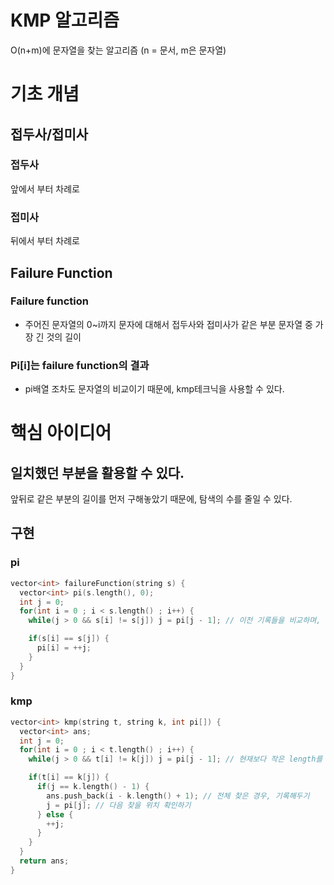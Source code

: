 # KMP 알고리즘
O(n+m)에 문자열을 찾는 알고리즘 (n = 문서, m은 문자열)

# 기초 개념
## 접두사/접미사
### 접두사
앞에서 부터 차례로
### 접미사
뒤에서 부터 차례로

## Failure Function
### Failure function
- 주어진 문자열의 0~i까지 문자에 대해서 접두사와 접미사가 같은 부분 문자열 중 가장 긴 것의 길이

### Pi[i]는 failure function의 결과
- pi배열 조차도 문자열의 비교이기 때문에, kmp테크닉을 사용할 수 있다.
 
# 핵심 아이디어
## 일치했던 부분을 활용할 수 있다.
앞뒤로 같은 부분의 길이를 먼저 구해놓았기 때문에, 탐색의 수를 줄일 수 있다.

## 구현
### pi
```c++
vector<int> failureFunction(string s) {
  vector<int> pi(s.length(), 0);
  int j = 0;
  for(int i = 0 ; i < s.length() ; i++) { 
    while(j > 0 && s[i] != s[j]) j = pi[j - 1]; // 이전 기록들을 비교하며, 다음 찾을 위치를 확인합니다.

    if(s[i] == s[j]) {
      pi[i] = ++j;
    }
  }
}
```
### kmp
```c++
vector<int> kmp(string t, string k, int pi[]) {
  vector<int> ans;
  int j = 0;
  for(int i = 0 ; i < t.length() ; i++) {
    while(j > 0 && t[i] != k[j]) j = pi[j - 1]; // 현재보다 작은 length를 보면서 다음 찾을 위치 선정

    if(t[i] == k[j]) {
      if(j == k.length() - 1) {
        ans.push_back(i - k.length() + 1); // 전체 찾은 경우, 기록해두기
        j = pi[j]; // 다음 찾을 위치 확인하기
      } else {
        ++j;
      }
    }
  }
  return ans;
}
```